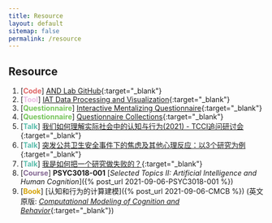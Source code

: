 ```yaml
---
title: Resource
layout: default
sitemap: false
permalink: /resource
---
```


## Resource

1. [**<span style="color:#e06666">Code</span>**] [AND Lab GitHub](https://github.com/andlab-um){:target="_blank"}
2. [**<span style="color:#e9b9e1">Tool</span>**] [IAT Data Processing and Visualization](https://umandlab.shinyapps.io/IATwebsite/){:target="_blank"}
3. [**<span style="color:#74c458">Questionnaire</span>**] [Interactive Mentalizing Questionnaire](https://github.com/andlab-um/IMQ){:target="_blank"}
4. [**<span style="color:#74c458">Questionnaire</span>**] [Questionnaire Collections](../assets/files/Questionnaires.docx){:target="_blank"}
5. [**<span style="color:#59bdac">Talk</span>**] [我们如何理解实际社会中的认知与行为(2021) - TCCI追问研讨会](https://www.bilibili.com/video/BV1og411L7gZ){:target="_blank"}
6. [**<span style="color:#59bdac">Talk</span>**] [突发公共卫生安全事件下的焦虑及其他心理反应：以3个研究为例](https://www.bilibili.com/video/BV1NV411C7YW){:target="_blank"}
7. [**<span style="color:#59bdac">Talk</span>**] [我是如何把一个研究做失败的？](https://zwe.h5.xeknow.com/s/34tJsj){:target="_blank"}
8. [**<span style="color:#856894">Course</span>**] **PSYC3018-001** [_Selected Topics II: Artificial Intelligence and Human Cognition_]({% post_url 2021-09-06-PSYC3018-001 %})
9. [**<span style="color:#d6a50e">Book</span>**] [认知和行为的计算建模]({% post_url 2021-09-06-CMCB %}) (英文原版: [_Computational Modeling of Cognition and Behavior_](https://psy-farrell.github.io/computational-modelling){:target="_blank"})
